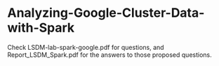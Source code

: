 # Analyzing-Google-Cluster-Data-with-Spark
Check LSDM-lab-spark-google.pdf for questions, and Report_LSDM_Spark.pdf for the answers to those proposed questions.
